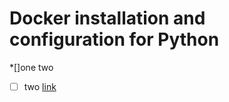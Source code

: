 <h1> Docker installation and configuration for Python </h1>

*[]one
two
* [ ]  two
[link](www.google.com)